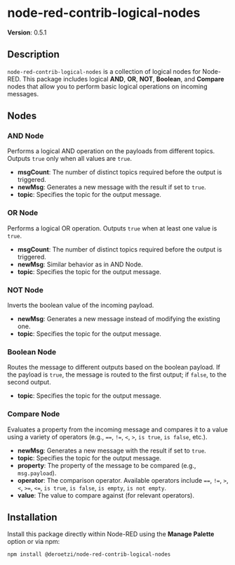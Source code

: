 # node-red-contrib-logical-nodes

**Version**: 0.5.1

## Description

`node-red-contrib-logical-nodes` is a collection of logical nodes for Node-RED. This package includes logical **AND**, **OR**, **NOT**, **Boolean**, and **Compare** nodes that allow you to perform basic logical operations on incoming messages.

## Nodes

### AND Node

Performs a logical AND operation on the payloads from different topics. Outputs `true` only when all values are `true`.

- **msgCount**: The number of distinct topics required before the output is triggered.
- **newMsg**: Generates a new message with the result if set to `true`.
- **topic**: Specifies the topic for the output message.

### OR Node

Performs a logical OR operation. Outputs `true` when at least one value is `true`.

- **msgCount**: The number of distinct topics required before the output is triggered.
- **newMsg**: Similar behavior as in AND Node.
- **topic**: Specifies the topic for the output message.

### NOT Node

Inverts the boolean value of the incoming payload.

- **newMsg**: Generates a new message instead of modifying the existing one.
- **topic**: Specifies the topic for the output message.

### Boolean Node

Routes the message to different outputs based on the boolean payload. If the payload is `true`, the message is routed to the first output; if `false`, to the second output.

- **topic**: Specifies the topic for the output message.

### Compare Node

Evaluates a property from the incoming message and compares it to a value using a variety of operators (e.g., `==`, `!=`, `<`, `>`, `is true`, `is false`, etc.).

- **newMsg**: Generates a new message with the result if set to `true`.
- **topic**: Specifies the topic for the output message.
- **property**: The property of the message to be compared (e.g., `msg.payload`).
- **operator**: The comparison operator. Available operators include `==`, `!=`, `>`, `<`, `>=`, `<=`, `is true`, `is false`, `is empty`, `is not empty`.
- **value**: The value to compare against (for relevant operators).

## Installation

Install this package directly within Node-RED using the **Manage Palette** option or via npm:

```bash
npm install @deroetzi/node-red-contrib-logical-nodes
```
